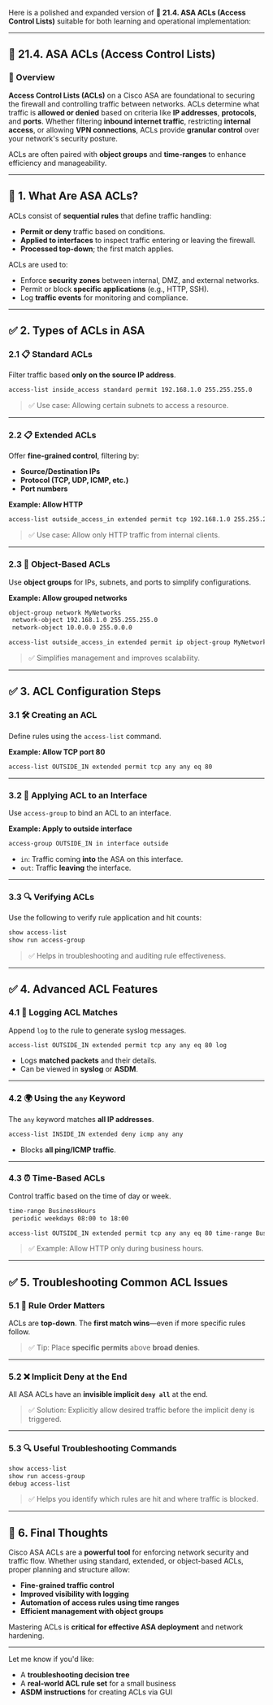 Here is a polished and expanded version of **🔐 21.4. ASA ACLs (Access Control Lists)** suitable for both learning and operational implementation:

---

## 🔐 21.4. ASA ACLs (Access Control Lists)

### 🔎 Overview

**Access Control Lists (ACLs)** on a Cisco ASA are foundational to securing the firewall and controlling traffic between networks. ACLs determine what traffic is **allowed or denied** based on criteria like **IP addresses**, **protocols**, and **ports**. Whether filtering **inbound internet traffic**, restricting **internal access**, or allowing **VPN connections**, ACLs provide **granular control** over your network's security posture.

ACLs are often paired with **object groups** and **time-ranges** to enhance efficiency and manageability.

---

## 🌟 1. What Are ASA ACLs?

ACLs consist of **sequential rules** that define traffic handling:
- **Permit or deny** traffic based on conditions.
- **Applied to interfaces** to inspect traffic entering or leaving the firewall.
- **Processed top-down**; the first match applies.

ACLs are used to:
- Enforce **security zones** between internal, DMZ, and external networks.
- Permit or block **specific applications** (e.g., HTTP, SSH).
- Log **traffic events** for monitoring and compliance.

---

## ✅ 2. Types of ACLs in ASA

### 2.1 📋 Standard ACLs

Filter traffic based **only on the source IP address**.

```bash
access-list inside_access standard permit 192.168.1.0 255.255.255.0
```

> ✅ Use case: Allowing certain subnets to access a resource.

---

### 2.2 📋 Extended ACLs

Offer **fine-grained control**, filtering by:
- **Source/Destination IPs**
- **Protocol (TCP, UDP, ICMP, etc.)**
- **Port numbers**

**Example: Allow HTTP**
```bash
access-list outside_access_in extended permit tcp 192.168.1.0 255.255.255.0 any eq 80
```

> ✅ Use case: Allow only HTTP traffic from internal clients.

---

### 2.3 📁 Object-Based ACLs

Use **object groups** for IPs, subnets, and ports to simplify configurations.

**Example: Allow grouped networks**
```bash
object-group network MyNetworks
 network-object 192.168.1.0 255.255.255.0
 network-object 10.0.0.0 255.0.0.0

access-list outside_access_in extended permit ip object-group MyNetworks any
```

> ✅ Simplifies management and improves scalability.

---

## ✅ 3. ACL Configuration Steps

### 3.1 🛠 Creating an ACL

Define rules using the `access-list` command.

**Example: Allow TCP port 80**
```bash
access-list OUTSIDE_IN extended permit tcp any any eq 80
```

---

### 3.2 🎯 Applying ACL to an Interface

Use `access-group` to bind an ACL to an interface.

**Example: Apply to outside interface**
```bash
access-group OUTSIDE_IN in interface outside
```

- `in`: Traffic coming **into** the ASA on this interface.
- `out`: Traffic **leaving** the interface.

---

### 3.3 🔍 Verifying ACLs

Use the following to verify rule application and hit counts:
```bash
show access-list
show run access-group
```

> ✅ Helps in troubleshooting and auditing rule effectiveness.

---

## ✅ 4. Advanced ACL Features

### 4.1 🧾 Logging ACL Matches

Append `log` to the rule to generate syslog messages.

```bash
access-list OUTSIDE_IN extended permit tcp any any eq 80 log
```

- Logs **matched packets** and their details.
- Can be viewed in **syslog** or **ASDM**.

---

### 4.2 🌍 Using the `any` Keyword

The `any` keyword matches **all IP addresses**.

```bash
access-list INSIDE_IN extended deny icmp any any
```

- Blocks **all ping/ICMP traffic**.

---

### 4.3 ⏰ Time-Based ACLs

Control traffic based on the time of day or week.

```bash
time-range BusinessHours
 periodic weekdays 08:00 to 18:00

access-list OUTSIDE_IN extended permit tcp any any eq 80 time-range BusinessHours
```

> ✅ Example: Allow HTTP only during business hours.

---

## ✅ 5. Troubleshooting Common ACL Issues

### 5.1 📑 Rule Order Matters

ACLs are **top-down**. The **first match wins**—even if more specific rules follow.

> ✅ Tip: Place **specific permits** above **broad denies**.

---

### 5.2 ❌ Implicit Deny at the End

All ASA ACLs have an **invisible implicit `deny all`** at the end.

> ✅ Solution: Explicitly allow desired traffic before the implicit deny is triggered.

---

### 5.3 🔍 Useful Troubleshooting Commands

```bash
show access-list
show run access-group
debug access-list
```

> ✅ Helps you identify which rules are hit and where traffic is blocked.

---

## 🚀 6. Final Thoughts

Cisco ASA ACLs are a **powerful tool** for enforcing network security and traffic flow. Whether using standard, extended, or object-based ACLs, proper planning and structure allow:
- **Fine-grained traffic control**
- **Improved visibility with logging**
- **Automation of access rules using time ranges**
- **Efficient management with object groups**

Mastering ACLs is **critical for effective ASA deployment** and network hardening.

---

Let me know if you'd like:
- A **troubleshooting decision tree**
- A **real-world ACL rule set** for a small business
- **ASDM instructions** for creating ACLs via GUI